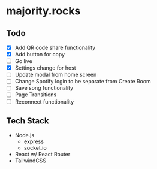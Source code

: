 # majority.rocks

## Todo
- [x] Add QR code share functionality
- [x] Add button for copy
- [ ] Go live
- [x] Settings change for host
- [ ] Update modal from home screen
- [ ] Change Spotify login to be separate from Create Room
- [ ] Save song functionality
- [ ] Page Transitions
- [ ] Reconnect functionality

## Tech Stack

- Node.js
  - express
  - socket.io
- React w/ React Router
- TailwindCSS